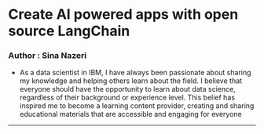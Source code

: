 <h1>Create AI powered apps with open source LangChain</h1>
<h3>Author : Sina Nazeri </h3>
<ul>
  <li>As a data scientist in IBM, I have always been passionate about sharing my knowledge and helping others learn about the field. I believe that          everyone should have the opportunity to learn about data science, regardless of their background or experience level. This belief has inspired         me to become a learning content provider, creating and sharing educational materials that are accessible and engaging for everyone</li>
</ul>

-----------
